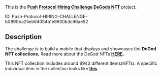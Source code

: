 This is the [**Push Protocol Hiring Challenge DeGods NFT**](https://reactnative.dev) project.

ID: Push-Protocol-HIRING-CHALLENGE-b0890ba25eb94054a1e9900b3c96ae52


## Description

The challenge is to build a mobile that displays and showcases the **DeGod NFT collections.** Read more about the DeGod NFTs **[HERE](https://opensea.io/collection/degods).**

This NFT collection includes around 8943 different items(NFTs). A specific individual item in the collection looks like **[this](https://opensea.io/assets/ethereum/0x8821bee2ba0df28761afff119d66390d594cd280/8522)**

